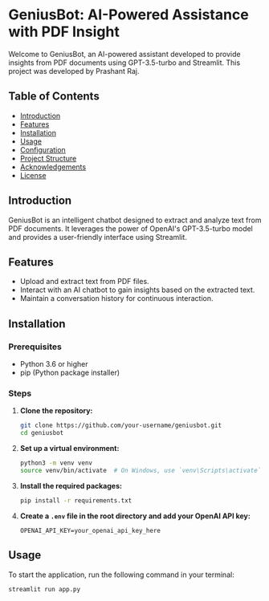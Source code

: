 # GeniusBot: AI-Powered Assistance with PDF Insight

Welcome to GeniusBot, an AI-powered assistant developed to provide insights from PDF documents using GPT-3.5-turbo and Streamlit. This project was developed by Prashant Raj.

## Table of Contents

- [Introduction](#introduction)
- [Features](#features)
- [Installation](#installation)
- [Usage](#usage)
- [Configuration](#configuration)
- [Project Structure](#project-structure)
- [Acknowledgements](#acknowledgements)
- [License](#license)

## Introduction

GeniusBot is an intelligent chatbot designed to extract and analyze text from PDF documents. It leverages the power of OpenAI's GPT-3.5-turbo model and provides a user-friendly interface using Streamlit.

## Features

- Upload and extract text from PDF files.
- Interact with an AI chatbot to gain insights based on the extracted text.
- Maintain a conversation history for continuous interaction.

## Installation

### Prerequisites

- Python 3.6 or higher
- pip (Python package installer)

### Steps

1. **Clone the repository:**
    ```bash
    git clone https://github.com/your-username/geniusbot.git
    cd geniusbot
    ```

2. **Set up a virtual environment:**
    ```bash
    python3 -m venv venv
    source venv/bin/activate  # On Windows, use `venv\Scripts\activate`
    ```

3. **Install the required packages:**
    ```bash
    pip install -r requirements.txt
    ```

4. **Create a `.env` file in the root directory and add your OpenAI API key:**
    ```plaintext
    OPENAI_API_KEY=your_openai_api_key_here
    ```

## Usage

To start the application, run the following command in your terminal:

```bash
streamlit run app.py

